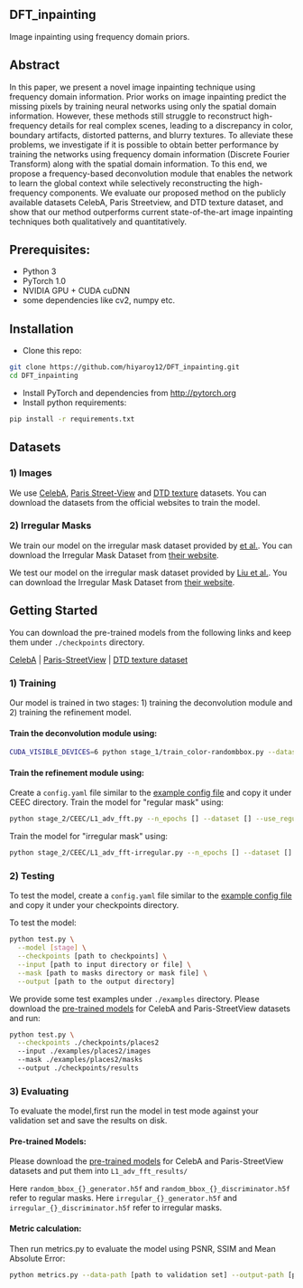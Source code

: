 ## DFT_inpainting
Image inpainting using frequency domain priors.

## Abstract
In this paper, we present a novel image inpainting technique using frequency domain information. Prior works on image inpainting predict the missing pixels by training neural networks using only the spatial domain information. However, these methods still struggle to reconstruct high-frequency details for real complex scenes, leading to a discrepancy in color, boundary artifacts, distorted patterns, and blurry textures. To alleviate these problems, we investigate if it is possible to obtain better performance by training the networks using frequency domain information (Discrete Fourier Transform) along with the spatial domain information. To this end, we propose a frequency-based deconvolution module that enables the network to learn the global context while selectively reconstructing the high-frequency components. We evaluate our proposed method on the publicly available datasets CelebA, Paris Streetview, and DTD texture dataset, and show that our method outperforms current state-of-the-art image inpainting techniques both qualitatively and quantitatively. 

## Prerequisites: 
- Python 3
- PyTorch 1.0
- NVIDIA GPU + CUDA cuDNN
- some dependencies like cv2, numpy etc. 


## Installation
- Clone this repo:
```bash
git clone https://github.com/hiyaroy12/DFT_inpainting.git
cd DFT_inpainting
```
- Install PyTorch and dependencies from http://pytorch.org
- Install python requirements:
```bash
pip install -r requirements.txt
```

## Datasets
### 1) Images
We use [CelebA](http://mmlab.ie.cuhk.edu.hk/projects/CelebA.html), [Paris Street-View](https://github.com/pathak22/context-encoder) and [DTD texture](https://www.robots.ox.ac.uk/~vgg/data/dtd/) datasets. You can download the datasets from the official websites to train the model. 

### 2) Irregular Masks
We train our model on the irregular mask dataset provided by [ et al.](). You can download the Irregular Mask Dataset from [their website]().

We test our model on the irregular mask dataset provided by [Liu et al.](https://arxiv.org/abs/1804.07723). You can download the Irregular Mask Dataset from [their website](http://masc.cs.gmu.edu/wiki/partialconv).

## Getting Started
You can download the pre-trained models from the following links and keep them under `./checkpoints` directory.

[CelebA]() | [Paris-StreetView]() | [DTD texture dataset]()

### 1) Training
Our model is trained in two stages: 1) training the deconvolution module and 2) training the refinement model. 
#### Train the deconvolution module using:
```bash
CUDA_VISIBLE_DEVICES=6 python stage_1/train_color-randombbox.py --dataset celeba --use_regular 1
```
#### Train the refinement module using:
Create a `config.yaml` file similar to the [example config file]() and copy it under CEEC directory.
Train the model for "regular mask" using:
```bash
python stage_2/CEEC/L1_adv_fft.py --n_epochs [] --dataset [] --use_regular 1
```
Train the model for "irregular mask" using:
```bash
python stage_2/CEEC/L1_adv_fft-irregular.py --n_epochs [] --dataset [] --use_irregular 1
```

### 2) Testing
To test the model, create a `config.yaml` file similar to the [example config file](config.yml.example) and copy it under your checkpoints directory. 

To test the model:
```bash
python test.py \
  --model [stage] \
  --checkpoints [path to checkpoints] \
  --input [path to input directory or file] \
  --mask [path to masks directory or mask file] \
  --output [path to the output directory]
```

We provide some test examples under `./examples` directory. Please download the [pre-trained models](https://drive.google.com/drive/folders/1K4ry5qlkzMzk3ZqrS1sLm4p949ebIXfv?usp=sharing) for CelebA and Paris-StreetView datasets and run:
```bash
python test.py \
  --checkpoints ./checkpoints/places2 
  --input ./examples/places2/images 
  --mask ./examples/places2/masks
  --output ./checkpoints/results
```

### 3) Evaluating
To evaluate the model,first run the model in test mode against your validation set and save the results on disk. 

#### Pre-trained Models: 
Please download the [pre-trained models](https://drive.google.com/drive/folders/1K4ry5qlkzMzk3ZqrS1sLm4p949ebIXfv?usp=sharing) for CelebA and Paris-StreetView datasets and put them into `L1_adv_fft_results/`

Here `random_bbox_{}_generator.h5f` and `random_bbox_{}_discriminator.h5f` refer to regular masks.
Here `irregular_{}_generator.h5f` and `irregular_{}_discriminator.h5f` refer to irregular masks.

#### Metric calculation:
Then run metrics.py to evaluate the model using PSNR, SSIM and Mean Absolute Error:
```bash
python metrics.py --data-path [path to validation set] --output-path [path to model output]
```


